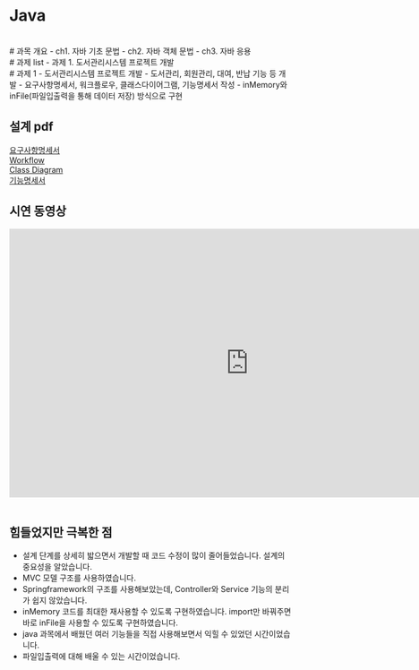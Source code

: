 # Java

<br>
# 과목 개요
 - ch1. 자바 기초 문법
 - ch2. 자바 객체 문법
 - ch3. 자바 응용

<br>
# 과제 list
 - 과제 1. 도서관리시스템 프로젝트 개발

<br>
# 과제 1 - 도서관리시스템 프로젝트 개발
- 도서관리, 회원관리, 대여, 반납 기능 등 개발
- 요구사항명세서, 워크플로우, 클래스다이어그램, 기능명세서 작성
- inMemory와 inFile(파일입출력을 통해 데이터 저장) 방식으로 구현

## 설계 pdf 
[요구사항명세서](/java/1.도서관리시스템_요구사항명세서_inMemory&inFile공통.pdf)<br>
[Workflow](/java/2.도서관리시스템_Workflow_inMemory&inFile공통.pdf)<br>
[Class Diagram](/java/3.도서관리시스템_classdiagram_inMemory&inFile공통.pdf)<br>
[기능명세서](/java/4.도서관리시스템_기능명세서_inMemory&inFile공통.pdf)<br>

## 시연 동영상  
<iframe width="853" height="480" src="https://www.youtube.com/embed/VY9hLFkA3Q8" title="YouTube video player" frameborder="0" allow="accelerometer; autoplay; clipboard-write; encrypted-media; gyroscope; picture-in-picture" allowfullscreen></iframe>
<br><br>


## 힘들었지만 극복한 점
- 설계 단계를 상세히 밟으면서 개발할 때 코드 수정이 많이 줄어들었습니다. 설계의 중요성을 알았습니다.
- MVC 모델 구조를 사용하였습니다.
- Springframework의 구조를 사용해보았는데, Controller와 Service 기능의 분리가 쉽지 않았습니다.
- inMemory 코드를 최대한 재사용할 수 있도록 구현하였습니다. import만 바꿔주면 바로 inFile을 사용할 수 있도록 구현하였습니다.
- java 과목에서 배웠던 여러 기능들을 직접 사용해보면서 익힐 수 있었던 시간이었습니다.
- 파일입출력에 대해 배울 수 있는 시간이었습니다.
